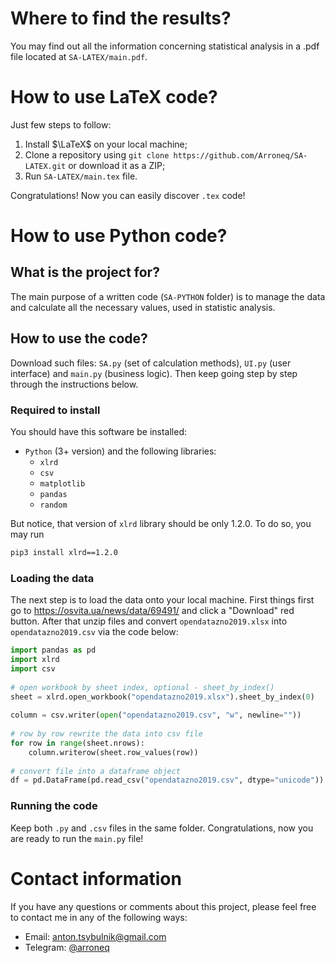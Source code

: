 # Where to find the results?

You may find out all the information concerning statistical analysis in a .pdf file located at ```SA-LATEX/main.pdf```.

# How to use LaTeX code?

Just few steps to follow:
1. Install $\LaTeX$ on your local machine;
2. Clone a repository using ```git clone https://github.com/Arroneq/SA-LATEX.git``` or download it as a ZIP;
3. Run ```SA-LATEX/main.tex``` file.

Congratulations! Now you can easily discover ```.tex``` code!

# How to use Python code?



## What is the project for?

The main purpose of a written code (```SA-PYTHON``` folder) is to manage the data and calculate all the necessary values, used in statistic analysis. 

## How to use the code?

Download such files: ```SA.py``` (set of calculation methods), ```UI.py``` (user interface) and ```main.py``` (business logic). Then keep going step by step through the instructions below.

### Required to install

You should have this software be installed:

- ```Python``` (3+ version) and the following libraries: 
    - ```xlrd```
    - ```csv``` 
    - ```matplotlib``` 
    - ```pandas``` 
    - ```random```

But notice, that version of ```xlrd``` library should be only 1.2.0. To do so, you may run 

```bash
pip3 install xlrd==1.2.0
```

### Loading the data

The next step is to load the data onto your local machine. First things first go to https://osvita.ua/news/data/69491/ and click a "Download" red button. After that unzip files and convert ```opendatazno2019.xlsx``` into ```opendatazno2019.csv``` via the code below:

```python
import pandas as pd
import xlrd 
import csv
    
# open workbook by sheet index, optional - sheet_by_index()
sheet = xlrd.open_workbook("opendatazno2019.xlsx").sheet_by_index(0)
    
column = csv.writer(open("opendatazno2019.csv", "w", newline=""))
    
# row by row rewrite the data into csv file
for row in range(sheet.nrows):
    column.writerow(sheet.row_values(row))
    
# convert file into a dataframe object
df = pd.DataFrame(pd.read_csv("opendatazno2019.csv", dtype="unicode"))
```

### Running the code

Keep both ```.py``` and ```.csv``` files in the same folder. Congratulations, now you are ready to run the ```main.py``` file!

# Contact information

If you have any questions or comments about this project, please feel free to contact me in any of the following ways:

- Email: [anton.tsybulnik@gmail.com](mailto:anton.tsybulnik@gmail.com)
- Telegram: [@arroneq](https://t.me/arroneq)